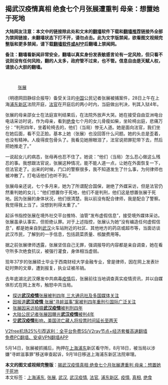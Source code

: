  <h2>揭武汉疫情真相 绝食七个月张展遭重判 母亲：想置她于死地</h2> <p class="notice"><b>大陆网友注意：本文中的链接除此处和文末的<a href="https://github.com/bannedbook/fanqiang" >翻墙</a>软件下载和<a href="https://github.com/killgcd/justmysocks/blob/master/README.md">翻墙推荐</a>链接外全部为禁网链接，未翻墙状态下打不开，请勿点击。此为文字版禁闻，欲看图文视频完整版和更多禁闻，请下载<a href="https://github.com/bannedbook/fanqiang">翻墙软件或APP</a>后翻墙上禁闻网。</p><p>备注：翻墙看新闻非常安全，翻墙以真实身份发表敏感言论有一定风险，但只看不说则没有任何风险，翻的人太多，政府管不过来，也不管。信息自由是天赋人权，请放心大胆的翻墙。</b></p>  <div class="entry"> <br /> <figure><figcaption class="wp-caption-text"><a href="https://www.bannedbook.org/bnews/tag/%e5%bc%a0%e5%b1%95/" class="st_tag internal_tag" rel="tag" title="标签 张展 下的日志">张展</a></figcaption></figure> <p>（明德网田静综合报导）备受关注的<span class='wp_keywordlink_affiliate'><a href="https://www.bannedbook.org/" title="中国" target="_blank">中国</a></span>公民记者张展被捕案件，28日上午在上海<a href="https://www.bannedbook.org/bnews/tag/%E6%B5%A6%E4%B8%9C%E6%96%B0%E5%8C%BA/" class="st_tag internal_tag" rel="tag" title="标签 浦东新区 下的日志">浦东新区</a>法院开庭，<a href="https://www.bannedbook.org/bnews/tag/%E6%B3%95%E5%AE%98/" class="st_tag internal_tag" rel="tag" title="标签 法官 下的日志">法官</a>在开庭后的两小时内，当庭做出判决，判其入狱4年。</p> <p>张展的母亲邵女士在法庭宣判结果后，在法院外放声大哭。她在接受自由亚洲电台电话采访时说，作为母亲，看到<a href="https://www.bannedbook.org/bnews/tag/%E7%BB%9D%E9%A3%9F/" class="st_tag internal_tag" rel="tag" title="标签 绝食 下的日志">绝食</a>七个月的女儿骨瘦如柴，坐轮椅出庭，悲痛万分：“判刑四年，坐着轮椅去的，他们（当局）惨无人道。她是面向法官，我们坐在她后面，看不见正脸。基本上她（张展）也没回答什么问题。她的头总是歪着，也没有精神。人瘦得皮包骨头了。我看见她擦眼泪了，法官说把罪犯带下去，然后把她推走了。”</p> <p>一说起女儿的病态，张母再也忍不住了。她说：“他们（当局）怎么忍心做这么残忍的事。我想跟法官说，张展这种情况，能不能人道一点，让她在外面恢复一下，但法官走了。出来的时候，门口的警察很多，我不知道发生了什么事，为何律师也被冲散了。打电话他们也听不到。”</p>  <p>张展母亲还说，七个多月来，她为了所谓配合国保，谢绝了外媒采访，但是法官仍然重判她的女儿：“他们想置你于死地，他们不是判刑，他们这是想置张展于死地。因为张展的身体状况，他们很清楚。我以前没有配合律师，我是配合了警察。我觉得我上当了。没想到判得太重了。”</p> <p>起诉书指控张展在境外社交平台推特、油管“发布虚假信息”，接受境外媒体采访。张展虽承认事实，但拒绝认罪。对于上述指控，张展认为她“没有编造任何虚假信息”，都是她亲自到<a href="https://www.bannedbook.org/bnews/tag/%e6%ad%a6%e6%b1%89/" class="st_tag internal_tag" rel="tag" title="标签 武汉 下的日志">武汉</a>火车站附近的社区、其他地方的药店或超市等，当面访谈武汉市民，了解到的一手信息，包括蔬菜质量、核酸费用等。</p> <p></p>  <p>据之前张展律师透露，张展坚信自己无罪，强调报导的内容都是亲自调查，她在看守所多次绝食抗议，被强行灌食，身体相当虚弱。</p> <p>现年37岁的张展硕士毕业于西南财经大学金融专业，曾是律师，因在网上发表针砭时弊的文章，遭到报复，执业证被吊销。</p> <p>去年底湖北武汉爆发中共病毒<a href="https://www.bannedbook.org/bnews/tag/%E7%96%AB%E6%83%85/" class="st_tag internal_tag" rel="tag" title="标签 疫情 下的日志">疫情</a>后，张展前往当地调查真实疫情资讯，并以自媒体形式在网上发布，触怒中共当局。</p>  <ul class='op-related-articles' title='相关阅读'> <li><a href='https://www.bannedbook.org/bnews/headline/20201228/1456615.html' target='_blank'>探访<b>武汉疫情</b>张展被判四年 三大通讯社及多国媒体关注</a></li> <li><a href='https://www.bannedbook.org/bnews/headline/20201228/1456614.html' target='_blank'>因报道<b>武汉疫情</b> 张展“寻衅滋事”案被判四年重刑引国际广泛关注</a></li> <li><a href='https://www.bannedbook.org/bnews/renquan/20201228/1456611.html' target='_blank'>张展因采访拍摄<b>武汉疫情</b>被判刑四年</a></li> <li><a href='https://www.bannedbook.org/bnews/cbnews/20201228/1456603.html' target='_blank'>大陆公民记者张展因曝光<b>武汉疫情</b>被判4年</a></li> <li><a href='https://www.bannedbook.org/bnews/renquan/xizang/20201228/1456539.html' target='_blank'>受<b>武汉疫情</b>影响，美国流亡藏人将投票时间延长至两天</a></li> </ul> <p class="texttj"> <a href="https://www.bannedbook.org/forum23/topic22702.html" target="_blank">V2free机场25%引荐返利：全平台免费SS/V2ray节点+经济套餐高速翻墙</a><br/> <a href="https://github.com/bannedbook/fanqiang/wiki/%E7%A6%81%E9%97%BB%E7%BD%91%E5%AE%89%E5%8D%93%E7%BF%BB%E5%A2%99%E6%96%B0%E9%97%BBAPP" target="_blank">免费PC翻墙、安卓VPN翻墙APP</a></p><p>5月14日，张展被抓捕后，拘押在<a href="https://www.bannedbook.org/bnews/tag/%E4%B8%8A%E6%B5%B7%E6%B5%A6%E4%B8%9C/" class="st_tag internal_tag" rel="tag" title="标签 上海浦东 下的日志">上海浦东</a>新区看守所，8月18日，被当局以涉嫌“寻衅滋事罪”移送审查起诉，9月18日移送上海浦东新区法院审理。</p><a name='sharetosocial'></a>       <div><b>本文的图文或视频完整版</b>：<a href='https://www.bannedbook.org/bnews/comments/20201229/1456705.html'>揭武汉疫情真相 绝食七个月张展遭重判 母亲：想置她于死地</a></div>  </div><!--END ENTRY--> <div class="postfooter"> <div>本文标签：<a href="https://www.bannedbook.org/bnews/tag/%E4%B8%8A%E6%B5%B7%E6%B5%A6%E4%B8%9C/" rel="tag">上海浦东</a>, <a href="https://www.bannedbook.org/bnews/tag/%e5%bc%a0%e5%b1%95/" rel="tag">张展</a>, <a href="https://www.bannedbook.org/bnews/tag/%e6%ad%a6%e6%b1%89/" rel="tag">武汉</a>, <a href="https://www.bannedbook.org/bnews/tag/%e6%ad%a6%e6%b1%89%e7%96%ab%e6%83%85/" rel="tag">武汉疫情</a>, <a href="https://www.bannedbook.org/bnews/tag/%E6%B3%95%E5%AE%98/" rel="tag">法官</a>, <a href="https://www.bannedbook.org/bnews/tag/%E6%B5%A6%E4%B8%9C%E6%96%B0%E5%8C%BA/" rel="tag">浦东新区</a>, <a href="https://www.bannedbook.org/bnews/tag/%E7%96%AB%E6%83%85/" rel="tag">疫情</a>, <a href="https://www.bannedbook.org/bnews/tag/%e7%9c%9f%e7%9b%b8/" rel="tag">真相</a>, <a href="https://www.bannedbook.org/bnews/tag/%E7%BB%9D%E9%A3%9F/" rel="tag">绝食</a></div>  </div><!--END POSTFOOTER--> 
